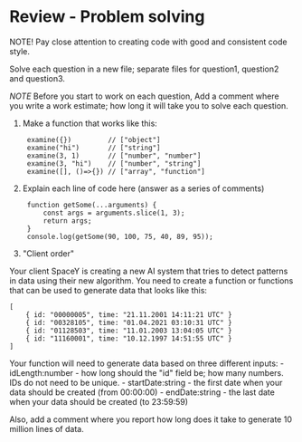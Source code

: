 # Review - Problem solving

NOTE! Pay close attention to creating code with good and consistent code style.

Solve each question in a new file; separate files for question1, question2 and question3.

*NOTE* Before you start to work on each question, Add a comment where you write a work estimate; how long it will take you to solve each question.

1. Make a function that works like this:

        examine({})         // ["object"]
        examine("hi")       // ["string"]
        examine(3, 1)       // ["number", "number"]
        examine(3, "hi")    // ["number", "string"]
        examine([], ()=>{}) // ["array", "function"]

2. Explain each line of code here (answer as a series of comments)

        function getSome(...arguments) {
            const args = arguments.slice(1, 3);
            return args;
        }
        console.log(getSome(90, 100, 75, 40, 89, 95));

3. "Client order"

Your client SpaceY is creating a new AI system that tries to detect patterns in data using their new algorithm. You need to create a function or functions that can be used to generate data that looks like this: 

    [
        { id: "00000005", time: "21.11.2001 14:11:21 UTC" }
        { id: "00328105", time: "01.04.2021 03:10:31 UTC" }
        { id: "01128503", time: "11.01.2003 13:04:05 UTC" }
        { id: "11160001", time: "10.12.1997 14:51:55 UTC" }
    ]

Your function will need to generate data based on three different inputs:
    - idLength:number - how long should the "id" field be; how many numbers. IDs do not need to be unique.
    - startDate:string - the first date when your data should be created (from 00:00:00)
    - endDate:string - the last date when your data should be created (to 23:59:59)

Also, add a comment where you report how long does it take to generate 10 million lines of data.
